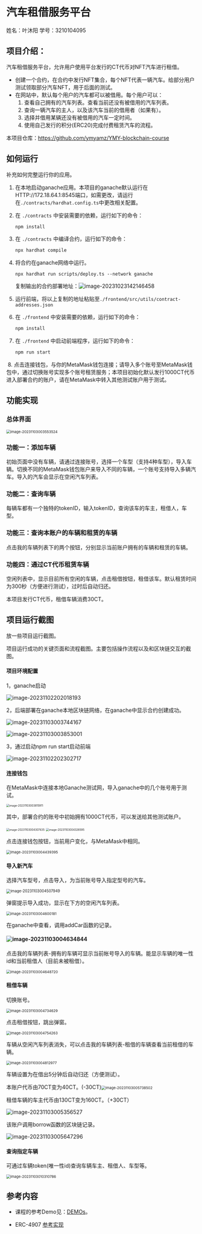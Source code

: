 # 汽车租借服务平台

姓名：叶沐阳	学号：3210104095

## 项目介绍：

汽车租借服务平台，允许用户使用平台发行的CT代币对NFT汽车进行租借。

- 创建一个合约，在合约中发行NFT集合，每个NFT代表一辆汽车。给部分用户测试领取部分汽车NFT，用于后面的测试。
- 在网站中，默认每个用户的汽车都可以被借用。每个用户可以： 
   1. 查看自己拥有的汽车列表。查看当前还没有被借用的汽车列表。
   2. 查询一辆汽车的主人，以及该汽车当前的借用者（如果有）。
   3. 选择并借用某辆还没有被借用的汽车一定时间。
   4. 使用自己发行的积分(ERC20)完成付费租赁汽车的流程。

本项目仓库：https://github.com/ymyamz/YMY-blockchain-course

## 如何运行

补充如何完整运行你的应用。

1. 在本地启动ganache应用。本项目的ganache默认运行在HTTP://172.18.64.1:8545端口，如需更改，请运行在`./contracts/hardhat.config.ts`中更改相关配置。

2. 在 `./contracts` 中安装需要的依赖，运行如下的命令：
    ```bash
    npm install
    ```

3. 在 `./contracts` 中编译合约，运行如下的命令：
    ```bash
    npx hardhat compile
    ```

4. 将合约在ganache网络中运行。

    ```
    npx hardhat run scripts/deploy.ts --network ganache
    ```

    复制输出的合约部署地址：![image-20231023142146458](image-src/image-20231023142146458.png)

5. 运行前端，将以上复制的地址粘贴至`./frontend/src/utils/contract-addresses.json`

6. 在 `./frontend` 中安装需要的依赖，运行如下的命令：
    ```bash
    npm install
    ```

7. 在 `./frontend` 中启动前端程序，运行如下的命令：
    ```bash
    npm run start
    ```

​	8. 点击连接钱包，与你的MetaMask钱包连接；请导入多个账号至MetaMask钱包中，通过切换账号实现多个账号租赁服务；本项目初始化默认发行1000CT代币进入部署合约的账户，请在MetaMask中转入其他测试账户用于测试。

## 功能实现

### 总体界面

<img src="image-src/image-20231103003553524.png" alt="image-20231103003553524" style="zoom: 67%;" />

### 功能一：添加车辆

初始页面中没有车辆，请通过连接账号，选择一个车型（支持4种车型），导入车辆。切换不同的MetaMask钱包账户来导入不同的车辆，一个账号支持导入多辆汽车。导入的汽车会显示在空闲汽车列表。

### 功能二：查询车辆

每辆车都有一个独特的tokenID，输入tokenID，查询该车的车主，租借人，车型。

### 功能三：查询本账户的车辆和租赁的车辆

点击我的车辆列表下的两个按钮，分别显示当前账户拥有的车辆和租赁的车辆。

### 功能四：通过CT代币租赁车辆

空闲列表中，显示目前所有空闲的车辆，点击租借按钮，租借该车。默认租赁时间为300秒（方便进行测试），过时后自动归还。

本项目发行CT代币，租借车辆消费30CT。

## 项目运行截图

放一些项目运行截图。

项目运行成功的关键页面和流程截图。主要包括操作流程以及和区块链交互的截图。

#### 项目环境配置

1，ganache启动

![image-20231102202018193](image-src/image-20231102202018193.png)

2，后端部署在ganache本地区块链网络，在ganache中显示合约创建成功。

![image-20231103003744167](image-src/image-20231103003744167.png)

![image-20231103003853001](image-src/image-20231103003853001.png)

3，通过启动npm run start启动前端

![image-20231102202302717](image-src/image-20231102202302717.png)



#### 连接钱包

在MetaMask中连接本地Ganache测试网，导入ganache中的几个账号用于测试。

<img src="image-src/image-20231103003815911.png" alt="image-20231103003815911" style="zoom: 50%;" />

其中，部署合约的账号中初始拥有1000CT代币，可以发送给其他测试账户。

<img src="image-src/image-20231103004307435.png" alt="image-20231103004307435" style="zoom: 50%;" />

<img src="image-src/image-20231103004326595.png" alt="image-20231103004326595" style="zoom:50%;" />

点击连接钱包按钮，当前用户变化，与MetaMask中相同。

<img src="image-src/image-20231103004439395.png" alt="image-20231103004439395" style="zoom: 67%;" />

#### 导入新汽车

选择汽车型号，点击导入，为当前账号导入指定型号的汽车。

<img src="image-src/image-20231103004507949.png" alt="image-20231103004507949" style="zoom: 70%;" />

弹窗提示导入成功，显示在下方的空闲汽车列表。

<img src="image-src/image-20231103004600181.png" alt="image-20231103004600181" style="zoom:67%;" />

在ganache中查看，调用addCar函数的记录。

#### ![image-20231103004634844](image-src/image-20231103004634844.png)

点击我的车辆列表-拥有的车辆可显示当前帐号导入的车辆。能显示车辆的唯一性id和当前租借人（目前未被租借）。

<img src="image-src/image-20231103004648720.png" alt="image-20231103004648720" style="zoom:67%;" />

#### 租借车辆

切换账号。

<img src="image-src/image-20231103004734629.png" alt="image-20231103004734629" style="zoom:67%;" />

点击租借按钮，跳出弹窗。

<img src="image-src/image-20231103004754263.png" alt="image-20231103004754263" style="zoom:67%;" />

车辆从空闲汽车列表消失，可以点击我的车辆列表-租借的车辆查看当前租借的车辆。

<img src="image-src/image-20231103004812977.png" alt="image-20231103004812977" style="zoom:67%;" />

车辆设置为在借出5分钟后自动归还（方便测试）。

本账户代币由70CT变为40CT。(-30CT)<img src="image-src/image-20231103005738502.png" alt="image-20231103005738502" style="zoom:67%;" />

租借车辆的车主代币由130CT变为160CT。（+30CT）

![image-20231103005356527](image-src/image-20231103005356527.png)

该账户调用borrow函数的区块链记录。

![image-20231103005647296](image-src/image-20231103005647296.png)

#### 查询指定车辆

可通过车辆token(唯一性id)查询车辆车主、租借人、车型等。

<img src="image-src/image-20231103010310786.png" alt="image-20231103010310786" style="zoom:67%;" />

## 参考内容

- 课程的参考Demo见：[DEMOs](https://github.com/LBruyne/blockchain-course-demos)。

- ERC-4907 [参考实现](https://eips.ethereum.org/EIPS/eip-4907)

